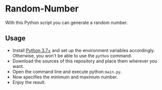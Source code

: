 # Random-Number
With this Python script you can generate a random number.

Usage
-----
* Install [Python 3.7+](https://www.python.org/downloads/release/python-370/) and set up the environment variables accordingly. Otherwise, you won't be able to use the `python` command.
* Download the sources of this repository and place them wherever you want.
* Open the command line and execute python `main.py`.
* Now specifies the minimum and maximum number.
* Enjoy the result.
